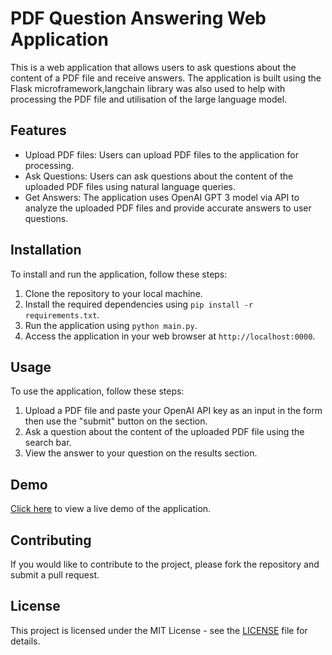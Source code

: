 # PDF Question Answering Web Application

This is a web application that allows users to ask questions about the content of a PDF file and receive answers. The application is built using the Flask microframework,langchain library was also used to help with processing the PDF file and utilisation of the large language model.

## Features

- Upload PDF files: Users can upload PDF files to the application for processing.
- Ask Questions: Users can ask questions about the content of the uploaded PDF files using natural language queries.
- Get Answers: The application uses OpenAI GPT 3 model via API to analyze the uploaded PDF files and provide accurate answers to user questions.

## Installation

To install and run the application, follow these steps:

1. Clone the repository to your local machine.
2. Install the required dependencies using `pip install -r requirements.txt`.
3. Run the application using `python main.py`.
4. Access the application in your web browser at `http://localhost:0000`.

## Usage

To use the application, follow these steps:

1. Upload a PDF file and paste your OpenAI API key as an input in the form then use the "submit" button on the section.
2. Ask a question about the content of the uploaded PDF file using the search bar.
3. View the answer to your question on the results section.

## Demo

[Click here](https://pdf-question-answering-app.herokuapp.com/) to view a live demo of the application.

## Contributing

If you would like to contribute to the project, please fork the repository and submit a pull request. 

## License

This project is licensed under the MIT License - see the [LICENSE](LICENSE) file for details.

